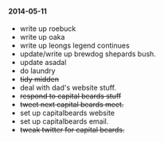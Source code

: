 #### 2014-05-11 ####

- write up roebuck
- write up oaka
- write up leongs legend continues
- update/write up brewdog shepards bush.
- update asadal
- do laundry
- ~~tidy midden~~
- deal with dad's website stuff.
- ~~respond to capital beards stuff~~
- ~~tweet next capital beards meet.~~
- set up capitalbeards website
- set up capitalbeards email.
- ~~tweak twitter for capital beards.~~

